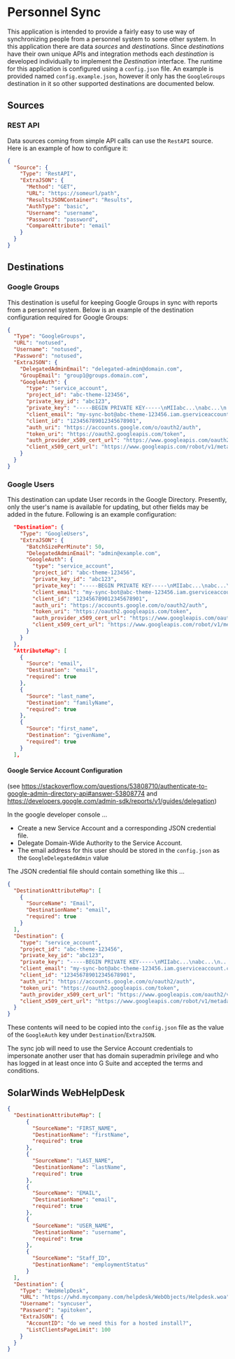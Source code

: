 # Personnel Sync
This application is intended to provide a fairly easy to use way of synchronizing people from a personnel system 
to some other system. In this application there are data _sources_ and _destinations_. Since _destinations_ have their 
own unique APIs and integration methods each _destination_ is developed individually to implement the _Destination_ 
interface. The runtime for this application is configured using a `config.json` file. An example is provided named 
`config.example.json`, however it only has the `GoogleGroups` destination in it so other supported destinations are 
documented below. 

## Sources

### REST API
Data sources coming from simple API calls can use the `RestAPI` source. Here is an example of how to configure it:

```json
{
  "Source": {
    "Type": "RestAPI",
    "ExtraJSON": {
      "Method": "GET",
      "URL": "https://someurl/path",
      "ResultsJSONContainer": "Results",
      "AuthType": "basic",
      "Username": "username",
      "Password": "password",
      "CompareAttribute": "email"
    }
  }
}
```

## Destinations

### Google Groups
This destination is useful for keeping Google Groups in sync with reports from a personnel system. Below is an example 
of the destination configuration required for Google Groups:

```json
{
  "Type": "GoogleGroups",
  "URL": "notused",
  "Username": "notused",
  "Password": "notused",
  "ExtraJSON": {
    "DelegatedAdminEmail": "delegated-admin@domain.com",
    "GroupEmail": "group1@groups.domain.com",
    "GoogleAuth": {
      "type": "service_account",
      "project_id": "abc-theme-123456",
      "private_key_id": "abc123",
      "private_key": "-----BEGIN PRIVATE KEY-----\nMIIabc...\nabc...\n...xyz\n-----END PRIVATE KEY-----\n",
      "client_email": "my-sync-bot@abc-theme-123456.iam.gserviceaccount.com",
      "client_id": "123456789012345678901",
      "auth_uri": "https://accounts.google.com/o/oauth2/auth",
      "token_uri": "https://oauth2.googleapis.com/token",
      "auth_provider_x509_cert_url": "https://www.googleapis.com/oauth2/v1/certs",
      "client_x509_cert_url": "https://www.googleapis.com/robot/v1/metadata/x509/my-sync-bot%40abc-theme-123456.iam.gserviceaccount.com"
    }
  }
}
```

### Google Users
This destination can update User records in the Google Directory. Presently, only the user's name is available
for updating, but other fields may be added in the future. Following is an example configuration:

```json
  "Destination": {
    "Type": "GoogleUsers",
    "ExtraJSON": {
      "BatchSizePerMinute": 50,
      "DelegatedAdminEmail": "admin@example.com",
      "GoogleAuth": {
        "type": "service_account",
        "project_id": "abc-theme-123456",
        "private_key_id": "abc123",
        "private_key": "-----BEGIN PRIVATE KEY-----\nMIIabc...\nabc...\n...xyz\n-----END PRIVATE KEY-----\n",
        "client_email": "my-sync-bot@abc-theme-123456.iam.gserviceaccount.com",
        "client_id": "123456789012345678901",
        "auth_uri": "https://accounts.google.com/o/oauth2/auth",
        "token_uri": "https://oauth2.googleapis.com/token",
        "auth_provider_x509_cert_url": "https://www.googleapis.com/oauth2/v1/certs",
        "client_x509_cert_url": "https://www.googleapis.com/robot/v1/metadata/x509/my-sync-bot%40abc-theme-123456.iam.gserviceaccount.com"
      }            
    }
  },
  "AttributeMap": [
    {
      "Source": "email",
      "Destination": "email",
      "required": true
    },
    {
      "Source": "last_name",
      "Destination": "familyName",
      "required": true
    },
    {
      "Source": "first_name",
      "Destination": "givenName",
      "required": true
    }
  ],
```

#### Google Service Account Configuration

(see https://stackoverflow.com/questions/53808710/authenticate-to-google-admin-directory-api#answer-53808774 and
 https://developers.google.com/admin-sdk/reports/v1/guides/delegation)

In the google developer console ...
* Create a new Service Account and a corresponding JSON credential file.
* Delegate Domain-Wide Authority to the Service Account.
* The email address for this user should be stored in the `config.json` as the `GoogleDelegatedAdmin` value

The JSON credential file should contain something like this ...

```json
{
  "DestinationAttributeMap": [
    {
      "SourceName": "Email",
      "DestinationName": "email",
      "required": true
    }
  ],
  "Destination": {
    "type": "service_account",
    "project_id": "abc-theme-123456",
    "private_key_id": "abc123",
    "private_key": "-----BEGIN PRIVATE KEY-----\nMIIabc...\nabc...\n...xyz\n-----END PRIVATE KEY-----\n",
    "client_email": "my-sync-bot@abc-theme-123456.iam.gserviceaccount.com",
    "client_id": "123456789012345678901",
    "auth_uri": "https://accounts.google.com/o/oauth2/auth",
    "token_uri": "https://oauth2.googleapis.com/token",
    "auth_provider_x509_cert_url": "https://www.googleapis.com/oauth2/v1/certs",
    "client_x509_cert_url": "https://www.googleapis.com/robot/v1/metadata/x509/my-sync-bot%40abc-theme-123456.iam.gserviceaccount.com"
  }
}
```

These contents will need to be copied into the `config.json` file as the value of the `GoogleAuth` key under 
`Destination`/`ExtraJSON`.

The sync job will need to use the Service Account credentials to impersonate another user that has
domain superadmin privilege and who has logged in at least once into G Suite and
accepted the terms and conditions.

## SolarWinds WebHelpDesk


```json
{
  "DestinationAttributeMap": [
      {
        "SourceName": "FIRST_NAME",
        "DestinationName": "firstName",
        "required": true
      },
      {
        "SourceName": "LAST_NAME",
        "DestinationName": "lastName",
        "required": true
      },
      {
        "SourceName": "EMAIL",
        "DestinationName": "email",
        "required": true
      },
      {
        "SourceName": "USER_NAME",
        "DestinationName": "username",
        "required": true
      },
      {
        "SourceName": "Staff_ID",
        "DestinationName": "employmentStatus"
      }
  ],
  "Destination": {
    "Type": "WebHelpDesk",
    "URL": "https://whd.mycompany.com/helpdesk/WebObjects/Helpdesk.woa",
    "Username": "syncuser",
    "Password": "apitoken",
    "ExtraJSON": {
      "AccountID": "do we need this for a hosted install?",
      "ListClientsPageLimit": 100
    }
  }
}
```